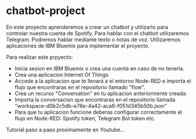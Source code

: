 # chatbot-project

En este proyecto aprenderemos a crear un chatbot y utilizarlo para controlar nuestra cuenta de Spotify. Para hablar con el chatbot utilizaremos Telegram. Podremos hablar mediante texto o notas de voz. Utilizaremos aplicaciones de IBM Bluemix para implementar el proyecto.

Para realizar este prpyecto:
- Inicia sesion en IBM Bluemix o crea una cuenta en caso de no tenerla.
- Crea una aplicacion Internet Of Things
- Accede a la aplicacion que te llevará a el entorno Node-RED e importa el flujo que encontraras en el repositorio llamado "flow".
- Crea un recurso "Conversation" en tu aplicacion anteriormente creada.
- Importa la conversacion que encontraras en el repositorio llamada "workspace-d0b2c5db-e76e-4a42-aca6-f051d345b50b.json"
- Para que tu aplicacion funcione deberas configurar correctamente el flujo en Node-RED: Spotify token, Telegram Bot token etc.

Tutorial paso a paso proximamente en Youtube...
